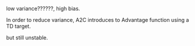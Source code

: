 low variance??????, high bias.

In order to reduce variance, A2C introduces to Advantage function using a TD target.

but still unstable.
